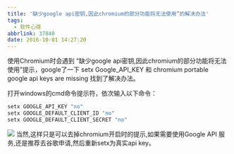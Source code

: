 ```yaml
---
title: '缺少google api密钥,因此chromium的部分功能将无法使用”的解决办法'
tags:
  - 软件心得
abbrlink: 37840
date: 2016-10-01 14:27:20
---
```

 使用Chromium时会遇到 “缺少google api密钥,因此chromium的部分功能将无法使用”提示，google了一下 setx Google_API_KEY 和 chromium portable google api keys are missing 找到了解决办法。
 <!-- more -->
 打开windows的cmd命令提示符，依次输入以下命令： 
```cmd
setx GOOGLE_API_KEY "no" 
setx GOOGLE_DEFAULT_CLIENT_ID "no" 
setx GOOGLE_DEFAULT_CLIENT_SECRET "no"
```

![](http://p4au3q1y8.bkt.clouddn.com/20180218230720/20180218110847654.png)
当然,这样只是可以去掉chromium开启时的提示,如果需要使用Google API 服务,还是推荐去谷歌申请,然后重新setx为真实api key。